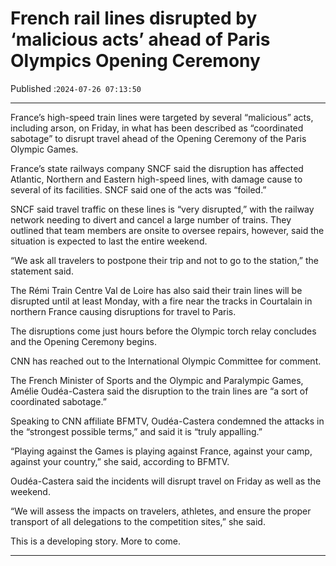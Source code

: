 # French rail lines disrupted by ‘malicious acts’ ahead of Paris Olympics Opening Ceremony

Published :`2024-07-26 07:13:50`

---

France’s high-speed train lines were targeted by several  “malicious” acts, including arson, on Friday, in what has been described as “coordinated sabotage” to disrupt travel ahead of the Opening Ceremony of the Paris Olympic Games.

France’s state railways company SNCF said the disruption has affected Atlantic, Northern and Eastern high-speed lines, with damage cause to several of its facilities. SNCF said one of the acts was “foiled.”

SNCF said travel traffic on these lines is “very disrupted,” with the railway network needing to divert and cancel a large number of trains. They outlined that team members are onsite to oversee repairs, however, said the situation is expected to last the entire weekend.

“We ask all travelers to postpone their trip and not to go to the station,” the statement said.

The Rémi Train Centre Val de Loire has also said their train lines will be disrupted until at least Monday, with a fire near the tracks in Courtalain in northern France causing disruptions for travel to Paris.

The disruptions come just hours before the Olympic torch relay concludes and the Opening Ceremony begins.

CNN has reached out to the International Olympic Committee for comment.

The French Minister of Sports and the Olympic and Paralympic Games, Amélie Oudéa-Castera said the disruption to the train lines are “a sort of coordinated sabotage.”

Speaking to CNN affiliate BFMTV, Oudéa-Castera condemned the attacks in the “strongest possible terms,” and said it is “truly appalling.”

“Playing against the Games is playing against France, against your camp, against your country,” she said, according to BFMTV.

Oudéa-Castera said the incidents will disrupt travel on Friday as well as the weekend.

“We will assess the impacts on travelers, athletes, and ensure the proper transport of all delegations to the competition sites,” she said.

This is a developing story. More to come.

---

